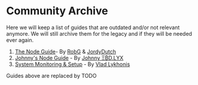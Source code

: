 # Community Archive

Here we will keep a list of guides that are outdated and/or not relevant anymore. We will still archive them for the legacy and if they will be needed ever again.

1. [The Node Guide](/docs/Community-Archive/node-guide/start-here)- By [RobG](https://github.com/KEEZ-RobG) & [JordyDutch](https://github.com/JordyDutch)
2. [Johnny's Node Guide](/docs/Community-Archive/johnny-ebd-node-guide) - By [Johnny Ξ₿D.LYX](https://github.com/JohnnyEBD-LYX)
3. [System Monitoring & Setup](/docs/Community-Archive/sytem-monitoring-setup) - By [Vlad Lykhonis](https://github.com/lykhonis)

Guides above are replaced by TODO
